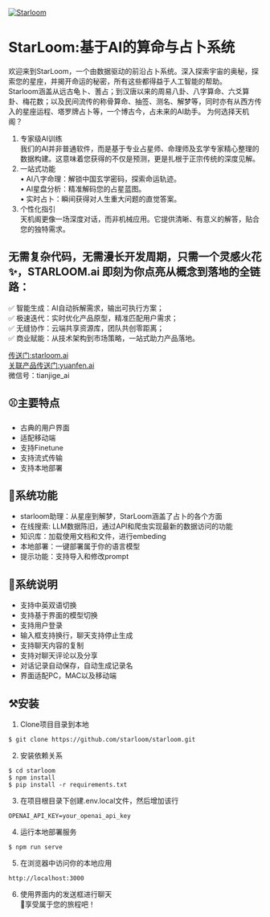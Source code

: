 [![Starloom](./images/mainpage2.jpg)](https://starloom.ai)

# StarLoom:基于AI的算命与占卜系统

欢迎来到StarLoom，一个由数据驱动的前沿占卜系统。深入探索宇宙的奥秘，探索您的星座，并揭开命运的秘密，所有这些都得益于人工智能的帮助。  
Starloom涵盖从远古龟卜、蓍占；到汉唐以来的周易八卦、八字算命、六爻算卦、梅花数；以及民间流传的称骨算命、抽签、测名、解梦等，同时亦有从西方传入的星座运程、塔罗牌占卜等，一个博古今，占未来的AI助手。
为何选择天机阁？   
1. 专家级AI训练   
我们的AI并非普通软件，而是基于专业占星师、命理师及玄学专家精心整理的数据构建。这意味着您获得的不仅是预测，更是扎根于正宗传统的深度见解。   
2. 一站式功能   
•	AI八字命理：解锁中国玄学密码，探索命运轨迹。   
•	AI星盘分析：精准解码您的占星蓝图。   
•	实时占卜：瞬间获得对人生重大问题的直觉答案。   
3. 个性化指引   
天机阁更像一场深度对话，而非机械应用。它提供清晰、有意义的解答，贴合您的独特需求。   

## 无需复杂代码，无需漫长开发周期，只需一个灵感火花✨，STARLOOM.ai 即刻为你点亮从概念到落地的全链路：
✅ 智能生成：AI自动拆解需求，输出可执行方案；   
✅ 极速迭代：实时优化产品原型，精准匹配用户需求；   
✅ 无缝协作：云端共享资源库，团队共创零距离；   
✅ 商业赋能：从技术架构到市场策略，一站式助力产品落地。

[传送门:starloom.ai](https://starloom.ai/#/)   
[关联产品传送门:yuanfen.ai](https://yuanfen.ai/#/)   
微信号：tianjige_ai   

## ⚾主要特点
- 古典的用户界面
- 适配移动端
- 支持Finetune
- 支持流式传输
- 支持本地部署
## 🎈系统功能
- starloom助理：从星座到解梦，StarLoom涵盖了占卜的各个方面
- 在线搜索: LLM数据陈旧，通过API和爬虫实现最新的数据访问的功能
- 知识库：加载使用文档和文件，进行embeding
- 本地部署：一键部署属于你的语言模型
- 提示功能：支持导入和修改prompt
## 🎱系统说明
- 支持中英双语切换
- 支持基于界面的模型切换
- 支持用户登录
- 输入框支持换行，聊天支持停止生成
- 支持聊天内容的复制
- 支持对聊天评论以及分享
- 对话记录自动保存，自动生成记录名
- 界面适配PC，MAC以及移动端
## ⚒️安装
1. Clone项目目录到本地
```
$ git clone https://github.com/starloom/starloom.git
```
2. 安装依赖关系
```
$ cd starloom
$ npm install
$ pip install -r requirements.txt
```
3. 在项目根目录下创建.env.local文件，然后增加该行
```
OPENAI_API_KEY=your_openai_api_key
```
4. 运行本地部署服务
```
$ npm run serve
```
5. 在浏览器中访问你的本地应用
```
http://localhost:3000
```
6. 使用界面内的发送框进行聊天  
   🍺享受属于您的旅程吧！
